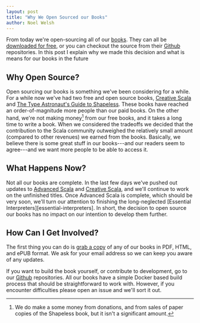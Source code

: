 ```yaml
---
layout: post
title: "Why We Open Sourced our Books"
author: Noel Welsh
---
```


From today we're open-sourcing all of our [books][books]. 
They can all be [downloaded for free][books], 
or you can checkout the source from their [Github][github] repositories.
In this post I explain why we made this decision 
and what is means for our books in the future

<!-- break -->

## Why Open Source?

Open sourcing our books is something we've been considering for a while.
For a while now we've had two free and open source books, 
[Creative Scala][creative-scala] and [The Type Astronaut's Guide to Shapeless][shapeless].
These books have reached an order-of-magnitude more people than our paid books.
On the other hand, we're not making money[^paper] from our free books, and it takes a long time to write a book.
When we considered the tradeoffs we decided that the contribution to the Scala community 
outweighed the relatively small amount (compared to other revenues) we earned from the books.
Basically, we believe there is some great stuff in our books---and our readers 
seem to agree---and we want more people to be able to access it.


## What Happens Now?

Not all our books are complete. 
In the last few days we've pushed out updates to 
[Advanced Scala][advanced-scala] and [Creative Scala][creative-scala], 
and we'll continue to work on the unfinished titles.
Once Advanced Scala is complete, which should be very soon, 
we'll turn our attention to finishing the long-neglected [Essential Interpreters][essential-interpreters].
In short, the decision to open source our books has no impact on our intention to develop them further.


## How Can I Get Involved?

The first thing you can do is [grab a copy][books] of any of our books in PDF, HTML, and ePUB format.
We ask for your email address so we can keep you aware of any updates.

If you want to build the book yourself, or contribute to development, go to our [Github][github] repositories.
All our books have a simple Docker based build process that should be straightforward to work with.
However, if you encounter difficulties please open an issue and we'll sort it out.

[books]: http://underscore.io/books/
[github]: https://github.com/underscoreio/
[creative-scala]: http://underscore.io/books/creative-scala/
[advanced-scala]: http://underscore.io/books/advanced-scala/
[shapeless]: http://underscore.io/books/shapeless-guide/

[^paper]: We do make a some money from donations, 
and from sales of paper copies of the Shapeless book, 
but it isn't a significant amount.
